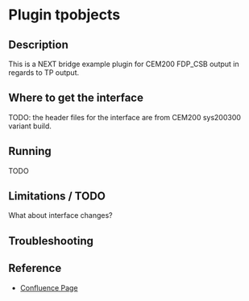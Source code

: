 # Plugin tpobjects


## Description
This is a NEXT bridge example plugin for CEM200 FDP_CSB output in regards to TP output.

## Where to get the interface
TODO: the header files for the interface are from CEM200 sys200300 variant build.

## Running
TODO


## Limitations / TODO
What about interface changes?
 
## Troubleshooting

## Reference
- [Confluence Page](https://confluence-adas.zone2.agileci.conti.de/display/SIMEN/Next+Bridges)
